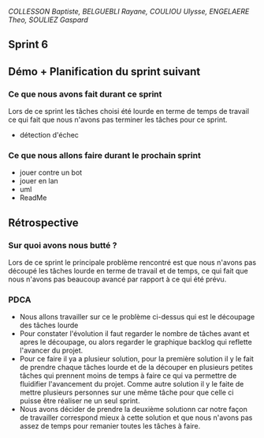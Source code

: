 
*COLLESSON Baptiste, BELGUEBLI Rayane, COULIOU Ulysse, ENGELAERE Theo, SOULIEZ Gaspard*

Sprint 6
---

## Démo + Planification du sprint suivant

### Ce que nous avons fait durant ce sprint

Lors de ce sprint les tâches choisi été lourde en terme de temps de travail ce qui fait que nous n'avons pas terminer les tâches pour ce sprint.

- détection d'échec 

### Ce que nous allons faire durant le prochain sprint

- jouer contre un bot
- jouer en lan
- uml
- ReadMe

## Rétrospective

### Sur quoi avons nous butté ?

Lors de ce sprint le principale problème rencontré est que nous n'avons pas découpé les tâches lourde en terme de travail et de temps, ce qui fait que nous n'avons pas beaucoup avancé par rapport à ce qui été prévu.

### PDCA

- Nous allons travailler sur ce le problème ci-dessus qui est le découpage des tâches lourde
- Pour constater l'évolution il faut regarder le nombre de tâches avant et apres le découpage, ou alors regarder le graphique backlog qui reflette l'avancer du projet.
- Pour ce faire il ya a plusieur solution, pour la première solution il y le fait de prendre chaque tâches lourde et de la découper en plusieurs petites tâches qui prennent moins de temps à faire ce qui va permettre de fluidifier l'avancement du projet. Comme autre solution il y le faite de mettre plusieurs personnes sur une même tâche pour que celle ci puisse être réaliser ne un seul sprint.  
- Nous avons décider de prendre la deuxième solutionn car notre façon de travailler correspond mieux à cette solution et que nous n'avons pas assez de temps pour remanier toutes les tâches à faire.





